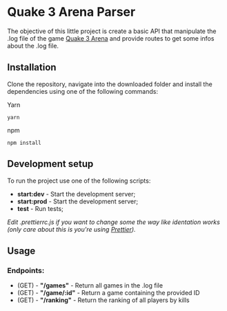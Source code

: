 # Quake 3 Arena Parser

The objective of this little project is create a basic API that manipulate the .log file of the game [Quake 3 Arena](https://store.steampowered.com/app/2200/Quake_III_Arena/) and provide routes to get some infos about the .log file.

## Installation

Clone the repository, navigate into the downloaded folder and install the dependencies using one of the following commands:

Yarn

```
yarn
```

npm

```
npm install
```

## Development setup

To run the project use one of the following scripts:

- **start:dev** - Start the development server;
- **start:prod** - Start the development server;
- **test** - Run tests;

_Edit .prettierrc.js if you want to change some the way like identation works (only care about this is you're using [Prettier](https://prettier.io/))._

## Usage

### Endpoints:
- (GET) - **"/games"** - Return all games in the .log file
- (GET) - **"/game/:id"** - Return a game containing the provided ID
- (GET) - **"/ranking"** - Return the ranking of all players by kills
